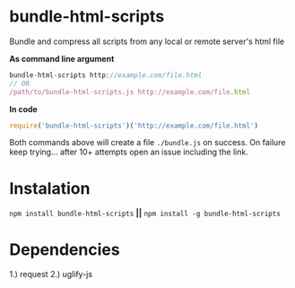 # bundle-html-scripts

Bundle and compress all scripts from any local or remote server's html file

**As command line argument**
```javascript
bundle-html-scripts http://example.com/file.html
// OR
/path/to/bundle-html-scripts.js http://example.com/file.html
```

**In code**
```javascript
require('bundle-html-scripts')('http://example.com/file.html')
```

Both commands above will create a file `./bundle.js` on success.
On failure keep trying... after 10+ attempts open an issue including the link.

# Instalation

`npm install bundle-html-scripts` **||** `npm install -g bundle-html-scripts`

# Dependencies

1.) request
2.) uglify-js
